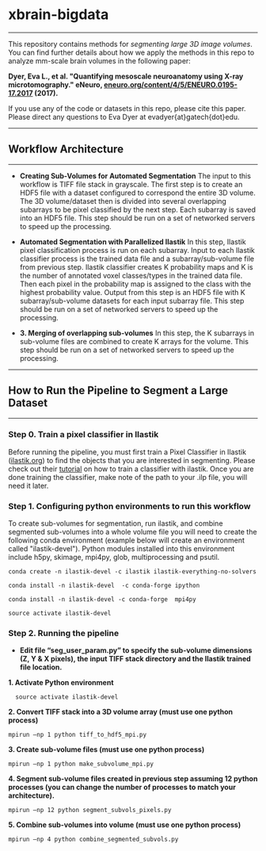 # xbrain-bigdata
----------------------------------------------------
This repository contains methods for _segmenting large 3D image volumes_. You can find further details about how we apply the methods in this repo to analyze mm-scale brain volumes in the following paper:

__Dyer, Eva L., et al. "Quantifying mesoscale neuroanatomy using X-ray microtomography." eNeuro, [eneuro.org/content/4/5/ENEURO.0195-17.2017](http://www.eneuro.org/content/4/5/ENEURO.0195-17.2017) (2017).__

If you use any of the code or datasets in this repo, please cite this paper. 
Please direct any questions to Eva Dyer at evadyer{at}gatech{dot}edu.

----------------------------------------------------
## Workflow Architecture
----------------------------------------------------
- **Creating Sub-Volumes for Automated Segmentation**
The input to this workflow is TIFF file stack in grayscale. The first step is to create an HDF5 file with a dataset configured to correspond the entire 3D volume. The 3D volume/dataset then is divided into several overlapping subarrays to be pixel classified by the next step. Each subarray is saved into an HDF5 file. 
This step should be run on a set of networked servers to speed up the processing.

- **Automated Segmentation with Parallelized Ilastik**
In this step, Ilastik pixel classification process is run on each subarray. Input to each Ilastik classifier process is the trained data file and a subarray/sub-volume file from previous step. Ilastik classifier creates K probability maps and K is the number of annotated voxel classes/types in the trained data file. Then each pixel in the probability map is assigned to the class with the highest probability value. Output from this step is an HDF5 file with K subarray/sub-volume datasets for each input subarray file. This step should be run on a set of networked servers to speed up the processing.

- **3. Merging of overlapping sub-volumes**
In this step, the K subarrays in sub-volume files are combined to create K arrays for the volume. 
This step should be run on a set of networked servers to speed up the processing.

----------------------------------------------------
## How to Run the Pipeline to Segment a Large Dataset
----------------------------------------------------

### Step 0. Train a pixel classifier in Ilastik
Before running the pipeline, you must first train a Pixel Classifier in Ilastik ([ilastik.org](http://www.ilastik.org)) to find the objects that you are interested in segmenting. Please check out their [tutorial](http://ilastik.org/documentation/pixelclassification/pixelclassification) on how to train a classifier with ilastik. Once you are done training the classifier, make note of the path to your .ilp file, you will need it later.


### Step 1. Configuring python environments to run this workflow
To create sub-volumes for segmentation, run ilastik, and combine segmented sub-volumes into a whole volume file you will need to create the following conda environment (example below will create an environment called "ilastik-devel"). Python modules installed into this environment include h5py, skimage, mpi4py, glob, multiprocessing and psutil.

```
conda create -n ilastik-devel -c ilastik ilastik-everything-no-solvers

conda install -n ilastik-devel  -c conda-forge ipython

conda install -n ilastik-devel -c conda-forge  mpi4py

source activate ilastik-devel
```

### Step 2. Running the pipeline
- **Edit file “seg_user_param.py” to specify the sub-volume dimensions (Z, Y & X pixels), the input TIFF stack directory and the Ilastik trained file location.**

**1. Activate Python environment**
```
  source activate ilastik-devel
```

**2. Convert TIFF stack into a 3D volume array (must use one python process)**
```
mpirun –np 1 python tiff_to_hdf5_mpi.py
```

**3. Create sub-volume files (must use one python process)**
```
mpirun –np 1 python make_subvolume_mpi.py
```

**4. Segment sub-volume files created in previous step assuming 12 python processes (you can change the number of processes to match your architecture).**
```
mpirun –np 12 python segment_subvols_pixels.py
```

**5. Combine sub-volumes into volume (must use one python process)**
```
mpirun –np 4 python combine_segmented_subvols.py
```
